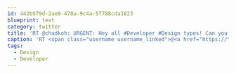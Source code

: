 ```yaml
---
id: 442b5f9d-2ae0-478a-9c4a-57788cda3823
blueprint: text
category: twitter
title: 'RT @chadkoh: URGENT: Hey all #Developer #Design types! Can you please fill out this survey for our @SWOkanagan product? http://t.co/XIGn ...'
caption: 'RT <span class="username username_linked">@<a href="https://twitter.com/chadkoh" title="Chad Kohalyk">chadkoh</a></span>: URGENT: Hey all <span class="hashtag hashtag_local">#<a href="http://tweettemp.darylchymko.ca/?tag=developer">Developer</a> <span class="hashtag hashtag_local">#<a href="http://tweettemp.darylchymko.ca/?tag=design">Design</a> types! Can you please fill out this survey for our <span class="username username_linked">@<a href="https://twitter.com/SWOkanagan" title="OK Startup Weekend">SWOkanagan</a></span> product? http://t.co/XIGn ...'
tags:
  - Design
  - Developer
---
```

